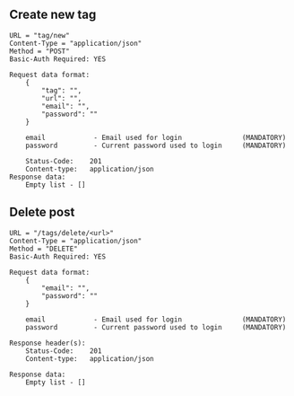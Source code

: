 ## Create new tag
    URL = "tag/new"
    Content-Type = "application/json"
    Method = "POST"
    Basic-Auth Required: YES

    Request data format:
        {
            "tag": "",
            "url": "",
            "email": "",
            "password": ""
        }

        email            - Email used for login               (MANDATORY)
        password         - Current password used to login     (MANDATORY)

        Status-Code:    201
        Content-type:   application/json
    Response data:
        Empty list - []

## Delete post
    URL = "/tags/delete/<url>"
    Content-Type = "application/json"
    Method = "DELETE"
    Basic-Auth Required: YES

    Request data format:
        {
            "email": "",
            "password": ""
        }

        email            - Email used for login               (MANDATORY)
        password         - Current password used to login     (MANDATORY)

    Response header(s):
        Status-Code:    201
        Content-type:   application/json

    Response data:
        Empty list - []
